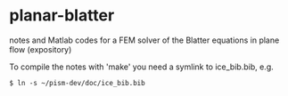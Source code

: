 planar-blatter
==============

notes and Matlab codes for a FEM solver of the Blatter equations in plane flow (expository)

To compile the notes with 'make' you need a symlink to ice_bib.bib, e.g.

    $ ln -s ~/pism-dev/doc/ice_bib.bib
    

